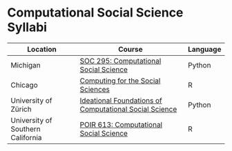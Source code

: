 # Computational Social Science Syllabi

| Location | Course                                                                                | Language |
|----------|---------------------------------------------------------------------------------------|----------|
| Michigan | [SOC 295: Computational Social Science](https://um-css.github.io/pages/syllabus.html) | Python   |
| Chicago  | [Computing for the Social Sciences](https://cfss.uchicago.edu/setup/)                 | R        |
| University of Zürich  | [Ideational Foundations of Computational Social Science](https://andreasjungherr.net/wp-content/uploads/2018/09/Jungherr-2018-Ideational-Foundations-of-Computational-Social-Science-Syllabus.pdf) | Python |
| University of Southern California | [POIR 613: Computational Social Science](http://pablobarbera.com/POIR613/index.html) | R|
